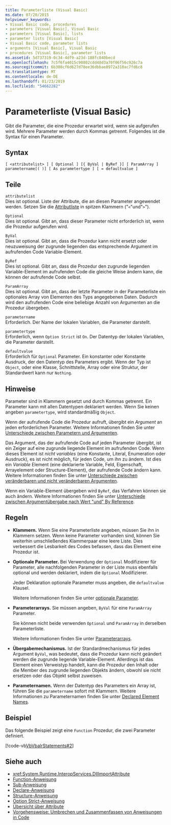 ```yaml
---
title: Parameterliste (Visual Basic)
ms.date: 07/20/2015
helpviewer_keywords:
- Visual Basic code, procedures
- parameters [Visual Basic], Visual Basic
- parameters [Visual Basic], lists
- parameter lists [Visual Basic]
- Visual Basic code, parameter lists
- arguments [Visual Basic], Visual Basic
- procedures [Visual Basic], parameter lists
ms.assetid: 5d737319-0c34-4df9-a23d-188fc840becd
ms.openlocfilehash: 7c5f6fa4015c90802cdd48d3a70f06f56c926c7a
ms.sourcegitcommit: 6b308cf6d627d78ee36dbbae8972a310ac7fd6c8
ms.translationtype: MT
ms.contentlocale: de-DE
ms.lasthandoff: 01/23/2019
ms.locfileid: "54662282"
---
```

# <a name="parameter-list-visual-basic"></a>Parameterliste (Visual Basic)
Gibt die Parameter, die eine Prozedur erwartet wird, wenn sie aufgerufen wird. Mehrere Parameter werden durch Kommas getrennt. Folgendes ist die Syntax für einen Parameter.  
  
## <a name="syntax"></a>Syntax  
  
```  
[ <attributelist> ] [ Optional ] [{ ByVal | ByRef }] [ ParamArray ]   
parametername[( )] [ As parametertype ] [ = defaultvalue ]  
```  
  
## <a name="parts"></a>Teile  
 `attributelist`  
 Dies ist optional. Liste der Attribute, die an diesen Parameter angewendet werden. Setzen Sie die [Attributliste](../../../visual-basic/language-reference/statements/attribute-list.md) in spitzen Klammern ("`<`"und"`>`").  
  
 `Optional`  
 Dies ist optional. Gibt an, dass dieser Parameter nicht erforderlich ist, wenn die Prozedur aufgerufen wird.  
  
 `ByVal`  
 Dies ist optional. Gibt an, dass die Prozedur kann nicht ersetzt oder neuzuweisung der zugrunde liegenden das entsprechende Argument im aufrufenden Code Variable-Element.  
  
 `ByRef`  
 Dies ist optional. Gibt an, dass die Prozedur den zugrunde liegenden Variable-Element im aufrufenden Code die gleiche Weise ändern kann, die können der aufrufende Code selbst.  
  
 `ParamArray`  
 Dies ist optional. Gibt an, dass der letzte Parameter in der Parameterliste ein optionales Array von Elementen des Typs angegebenen Daten. Dadurch wird den aufrufenden Code eine beliebige Anzahl von Argumenten an die Prozedur übergeben.  
  
 `parametername`  
 Erforderlich. Der Name der lokalen Variablen, die Parameter darstellt.  
  
 `parametertype`  
 Erforderlich, wenn `Option Strict` ist `On`. Der Datentyp der lokalen Variablen, die Parameter darstellt.  
  
 `defaultvalue`  
 Erforderlich für `Optional` Parameter. Ein konstanter oder Konstante Ausdruck, der den Datentyp des Parameters ergibt. Wenn der Typ ist `Object`, oder eine Klasse, Schnittstelle, Array oder eine Struktur, der Standardwert kann nur `Nothing`.  
  
## <a name="remarks"></a>Hinweise  
 Parameter sind in Klammern gesetzt und durch Kommas getrennt. Ein Parameter kann mit allen Datentypen deklariert werden. Wenn Sie keinen angeben `parametertype`, wird standardmäßig `Object`.  
  
 Wenn der aufrufende Code die Prozedur aufruft, übergibt ein *Argument* an jeden erforderlichen Parameter. Weitere Informationen finden Sie unter [Unterschiede zwischen Parametern und Argumenten](../../../visual-basic/programming-guide/language-features/procedures/differences-between-parameters-and-arguments.md).  
  
 Das Argument, das der aufrufende Code auf jeden Parameter übergibt, ist ein Zeiger auf eine zugrunde liegende Element im aufrufenden Code. Wenn dieses Element ist *nicht variables* (eine Konstante, Literal, Enumeration oder Ausdruck), es ist nicht möglich, für jeden Code, um ihn zu ändern. Ist dies ein *Variable* Element (eine deklarierte Variable, Feld, Eigenschaft, Arrayelement oder Structure-Element), der aufrufende Code ändern kann. Weitere Informationen finden Sie unter [Unterschiede zwischen veränderbaren und nicht veränderbaren Argumenten](../../../visual-basic/programming-guide/language-features/procedures/differences-between-modifiable-and-nonmodifiable-arguments.md).  
  
 Wenn ein Variable-Element übergeben wird `ByRef`, das Verfahren können sie auch ändern. Weitere Informationen finden Sie unter [Unterschiede zwischen Argumentübergabe nach Wert "und" By Reference](../../../visual-basic/programming-guide/language-features/procedures/differences-between-passing-an-argument-by-value-and-by-reference.md).  
  
## <a name="rules"></a>Regeln  
  
-   **Klammern.** Wenn Sie eine Parameterliste angeben, müssen Sie ihn in Klammern setzen. Wenn keine Parameter vorhanden sind, können Sie weiterhin umschließendes Klammerpaar eine leere Liste. Dies verbessert die Lesbarkeit des Codes befassen, dass das Element eine Prozedur ist.  
  
-   **Optionale Parameter.** Bei Verwendung der `Optional` Modifizierer für Parameter, alle nachfolgenden Parameter in der Liste muss ebenfalls optional und werden deklariert, indem die `Optional` Modifizierer.  
  
     Jeder Deklaration optionale Parameter muss angeben, die `defaultvalue` Klausel.  
  
     Weitere Informationen finden Sie unter [optionale Parameter](../../../visual-basic/programming-guide/language-features/procedures/optional-parameters.md).  
  
-   **Parameterarrays.** Sie müssen angeben, `ByVal` für eine `ParamArray` Parameter.  
  
     Sie können nicht beide verwenden `Optional` und `ParamArray` in derselben Parameterliste.  
  
     Weitere Informationen finden Sie unter [Parameterarrays](../../../visual-basic/programming-guide/language-features/procedures/parameter-arrays.md).  
  
-   **Übergabemechanismus.** Ist der Standardmechanismus für jedes Argument `ByVal`, was bedeutet, dass die Prozedur kann nicht geändert werden die zugrunde liegende Variable-Element. Allerdings ist das Element einen Verweistyp handelt, kann die Prozedur den Inhalt oder die Member des zugrunde liegenden Objekts ändern, obwohl sie nicht ersetzen oder das Objekt selbst zuweisen.  
  
-   **Parameternamen.** Wenn der Datentyp des Parameters ein Array ist, führen Sie die `parametername` sofort mit Klammern. Weitere Informationen zu Parameternamen finden Sie unter [Declared Element Names](../../../visual-basic/programming-guide/language-features/declared-elements/declared-element-names.md).  
  
## <a name="example"></a>Beispiel  
 Das folgende Beispiel zeigt eine `Function` Prozedur, die zwei Parameter definiert.  
  
 [!code-vb[VbVbalrStatements#2](../../../visual-basic/language-reference/error-messages/codesnippet/VisualBasic/parameter-list_1.vb)]  
  
## <a name="see-also"></a>Siehe auch
- <xref:System.Runtime.InteropServices.DllImportAttribute>
- [Function-Anweisung](../../../visual-basic/language-reference/statements/function-statement.md)
- [Sub-Anweisung](../../../visual-basic/language-reference/statements/sub-statement.md)
- [Declare-Anweisung](../../../visual-basic/language-reference/statements/declare-statement.md)
- [Structure-Anweisung](../../../visual-basic/language-reference/statements/structure-statement.md)
- [Option Strict-Anweisung](../../../visual-basic/language-reference/statements/option-strict-statement.md)
- [Übersicht über Attribute](../../../visual-basic/programming-guide/concepts/attributes/index.md)
- [Vorgehensweise: Umbrechen und Zusammenfassen von Anweisungen in Code](../../../visual-basic/programming-guide/program-structure/how-to-break-and-combine-statements-in-code.md)
